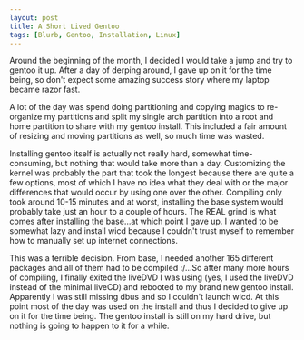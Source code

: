 ```yaml
---
layout: post
title: A Short Lived Gentoo
tags: [Blurb, Gentoo, Installation, Linux]
---
```


Around the beginning of the month, I decided I would take a jump and try to gentoo it up. After a day of derping around, I gave up on it for the time being, so don't expect some amazing success story where my laptop became razor fast.

A lot of the day was spend doing partitioning and copying magics to re-organize my partitions and split my single arch partition into a root and home partition to share with my gentoo install. This included a fair amount of resizing and moving partitions as well, so much time was wasted.

Installing gentoo itself is actually not really hard, somewhat time-consuming, but nothing that would take more than a day. Customizing the kernel was probably the part that took the longest because there are quite a few options, most of which I have no idea what they deal with or the major differences that would occur by using one over the other. Compiling only took around 10-15 minutes and at worst, installing the base system would probably take just an hour to a couple of hours. The REAL grind is what comes after installing the base...at which point I gave up. I wanted to be somewhat lazy and install wicd because I couldn't trust myself to remember how to manually set up internet connections.

This was a terrible decision. From base, I needed another 165 different packages and all of them had to be compiled :/...So after many more hours of compiling, I finally exited the liveDVD I was using (yes, I used the liveDVD instead of the minimal liveCD) and rebooted to my brand new gentoo install. Apparently I was still missing dbus and so I couldn't launch wicd. At this point most of the day was used on the install and thus I decided to give up on it for the time being. The gentoo install is still on my hard drive, but nothing is going to happen to it for a while.
